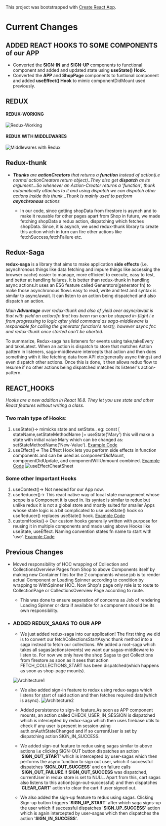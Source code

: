 This project was bootstrapped with [Create React App](https://github.com/facebook/create-react-app).
# Current Changes

## ADDED REACT HOOKS TO SOME COMPONENTS of our APP

* Converted the **SIGN-IN** and **SIGN-UP** components to functional component and added and updated state using **useState() Hook**. 
* Converted the **APP** and **ShopPage** components to funtional component and added **useEffect() Hook** to mimic componentDidMount used previously.
  
## REDUX

#### REDUX-WORKING
![Redux-Working](not_project_related/redux-working.png)

#### REDUX WITH MIDDLEWARES
![Middlewares with Redux](not_project_related/redux-working-with-middlewares.png)


## Redux-thunk

* ***Thunks** are **actionCreators** that returns a **function** instead of action(i.e normal actionCreators return object)..They also get
**dispatch** as its argument...So whenever an Action-Creator returns a 'function', thunk automatically attaches to it and using dispatch we can dispatch other actions inside this thunk...Thunk is mainly used to perform **asynchronous** actions*

  * In our code, since getting shopData from firestore is asynch and to make it reusable for other pages apart from Shop in future, we made fetching shopData a redux action, dispatching which fetches shopData. Since, it is asynch, we used redux-thunk library to create this action which in turn can fire other actions like fetchSuccess,fetchFailure etc.

## Redux-Saga

**redux-saga** is a library that aims to make application **side effects** (i.e. asynchronous things like data fetching and impure things like accessing the browser cache) easier to manage, more efficient to execute, easy to test, and better at handling failures. It is better than redux-thunk in handling async actions.It uses an ES6 feature called Generators(generator fn) to make those asynchronous flows easy to read, write and test and syntax is similar to async/await.
It can listen to an action being dispatched and also dispatch an action.

*Main **Advantage** over redux-thunk and also of yield over async/await is that with yield an action/fn that has been run can be stopped in-flight i.e from progressing to logic after yield command as saga-middleware is responsible for calling the generator function's next(), however async fnc and redux-thunk once started can't be aborted.*

To summarize, Redux-saga has listeners for events using take,takeEvery and takeLatest. When an action is dispatch to store that matches Action pattern in listeners, saga-middleware intercepts that action and then does something with it like fetching data from API etc(generally async things) and even dispatch other actions. Once this is done, it then allows redux flow to resume if no other actions being dispatched matches its listener's action-pattern.  

## REACT_HOOKS
*Hooks are a new addition in React 16.8. They let you use state and other React features without writing a class.*

### Two main type of Hooks:
1. useState()-> mimicks state and setState.. eg: const [ stateName,setStateMethodName ]= useState('Mary') this will make a state with initial value Mary which can be changed as: setStateMethodName('New-Value'). [Example Code](https://github.com/raunak96/React_hooks/blob/8835111260/src/components/use-state-example/use-state-example.component.jsx)
2. useEffect()-> The Effect Hook lets you perform side effects in function components and can be used as componentDidMount, componentDidUpdate, and componentWillUnmount combined. [Example Code](https://github.com/raunak96/React_hooks/blob/8835111260/src/components/use-effect-example/use-effect-example.component.jsx)
![useEffectCheatSheet](not_project_related/useEffect_cheat_sheet.png) 

### Some other Important Hooks
1. useContext()-> Not needed for our App now.
2. useReducer()-> This react native way of local state management whose scope is a Component it is used in. Its syntax is similar to redux but unlike redux it is not a global store and mostly suited for smaller Apps whose state logic is a bit complicated to use useState() hook so useReducer() replaces useState() hook. [Example Code](https://github.com/raunak96/React_hooks/blob/8835111260/src/components/use-reducer-example/use-reducer-example.component.jsx)
3. customHooks()-> Our custom hooks generally written with purpose for reusing it in multiple components and made using above Hooks like useState, useEffect. Naming convention states fn name to start with 'use'. [Example Code](https://github.com/raunak96/React_hooks/blob/8835111260/src/effects/use-fetch.effect.js)
 
## Previous Changes

*  Moved responsibility of HOC wrapping of Collection and CollectionsOverview Pages from Shop to above Components itself by making new Container files for the 2 components whose job is to render actual Component or Loading Spinner according to condition by wrapping to WithSpinner HOC.
Now Shop's page only role is to route to CollectionPage or CollectionsOverview Page according to route.

   * This was done to ensure seperation of concerns as Job of rendering Loading Spinner or data if available for a component should be its own responsibility.
  
* ### ADDED REDUX_SAGAS TO OUR APP

  - We just added redux-saga into our application! The first thing we did is to convert our fetchCollectionsStartAsync thunk method into a saga instead to fetch our collections. We added a root-saga which takes all sagas(actions/events) we want our sagas-middleware to listen to. For now we only have the shop
    Sagas to get Collections from firestore as soon as it sees that action FETCH_COLLECTIONS_START has been dispatched(which happens as soon as shop-page mounts).

  ![Architecture1](not_project_related/fetchCollection_with_sagas.png)

  - We also added sign-in feature to redux using redux-sagas which listens for start of said action and then fetches required data(which is async).
    ![Architecture2](not_project_related/sign-in_up_using_sagas.png)

  - Added persistence to sign-in feature.As soon as APP component mounts, an action called CHECK_USER_IN_SESSION is dispatched which is intercepted by redux-saga which then uses firebase utils to check if any user is present in session using auth.onAuthStateChanged and if so currentUser is set by dispatching action SIGN_IN_SUCCESS.

  - We added sign-out feature to redux using sagas similar to above actions i.e clicking SIGN-OUT button dispatches an action '**SIGN_OUT_START**' which is intercepted by user-sagas which then performs the async function to sign out user, which if successful dispatches '**SIGN_OUT_SUCCESS**' and on failure calls '**SIGN_OUT_FAILURE**.If **SIGN_OUT_SUCCESS** was dispatched, currentUser in redux store is set to NULL. Apart from this, cart sagas also listens to this action(sign-out-successful) and then dispatches '**CLEAR_CART**' action to clear the cart if user signed out.

  - We also added the sign-up feature to redux using sagas. Clicking Sign-up button triggers '**SIGN_UP_START**' after which saga signs-up the user which if successful dispatches '**SIGN_UP_SUCCESS**' action which is again intercepted by user-sagas which then dispatches the action '**SIGN_IN_SUCCESS**'.

